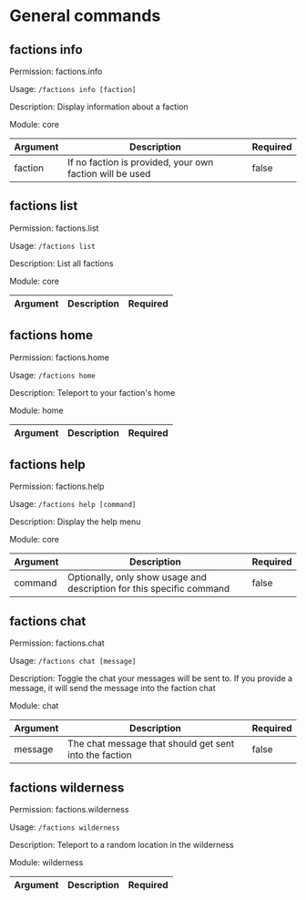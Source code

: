 # General commands

## factions info

Permission: factions.info

Usage: `/factions info [faction]`

Description: Display information about a faction

Module: core

| Argument | Description | Required |
| --- | --- | --- |
| faction | If no faction is provided, your own faction will be used | false |

## factions list

Permission: factions.list

Usage: `/factions list `

Description: List all factions

Module: core

| Argument | Description | Required |
| --- | --- | --- |

## factions home

Permission: factions.home

Usage: `/factions home `

Description: Teleport to your faction's home

Module: home

| Argument | Description | Required |
| --- | --- | --- |

## factions help

Permission: factions.help

Usage: `/factions help [command]`

Description: Display the help menu

Module: core

| Argument | Description | Required |
| --- | --- | --- |
| command | Optionally, only show usage and description for this specific command | false |

## factions chat

Permission: factions.chat

Usage: `/factions chat [message]`

Description: Toggle the chat your messages will be sent to. If you provide a message, it will send the message into the faction chat

Module: chat

| Argument | Description | Required |
| --- | --- | --- |
| message | The chat message that should get sent into the faction | false |

## factions wilderness

Permission: factions.wilderness

Usage: `/factions wilderness `

Description: Teleport to a random location in the wilderness

Module: wilderness

| Argument | Description | Required |
| --- | --- | --- |

